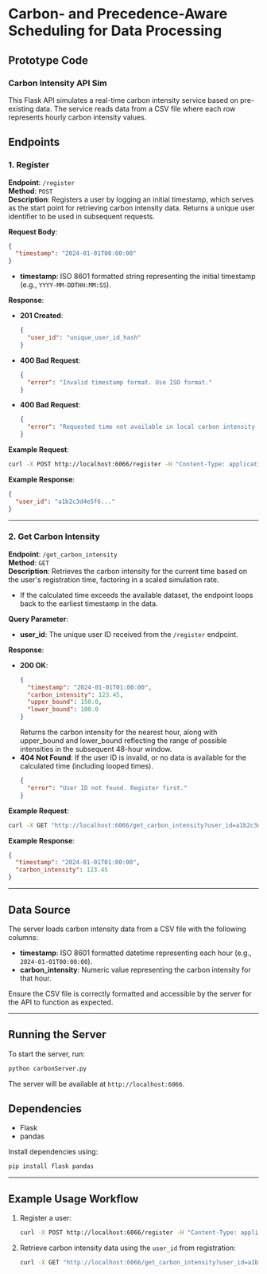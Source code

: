 # Carbon- and Precedence-Aware Scheduling for Data Processing
## Prototype Code 
### Carbon Intensity API Sim

This Flask API simulates a real-time carbon intensity service based on pre-existing data. The service reads data from a CSV file where each row represents hourly carbon intensity values.

## Endpoints

### 1. Register

**Endpoint**: `/register`  
**Method**: `POST`  
**Description**: Registers a user by logging an initial timestamp, which serves as the start point for retrieving carbon intensity data. Returns a unique user identifier to be used in subsequent requests.

**Request Body**:
```json
{
  "timestamp": "2024-01-01T00:00:00"
}
```

- **timestamp**: ISO 8601 formatted string representing the initial timestamp (e.g., `YYYY-MM-DDTHH:MM:SS`).

**Response**:
- **201 Created**: 
  ```json
  {
    "user_id": "unique_user_id_hash"
  }
  ```
- **400 Bad Request**: 
  ```json
  {
    "error": "Invalid timestamp format. Use ISO format."
  }
  ```
- **400 Bad Request**: 
  ```json
  {
    "error": "Requested time not available in local carbon intensity data."
  }
  ```

**Example Request**:
```bash
curl -X POST http://localhost:6066/register -H "Content-Type: application/json" -d '{"timestamp": "2024-01-01T00:00:00"}'
```

**Example Response**:
```json
{
  "user_id": "a1b2c3d4e5f6..."
}
```

---

### 2. Get Carbon Intensity

**Endpoint**: `/get_carbon_intensity`  
**Method**: `GET`  
**Description**: Retrieves the carbon intensity for the current time based on the user's registration time, factoring in a scaled simulation rate.  
- If the calculated time exceeds the available dataset, the endpoint loops back to the earliest timestamp in the data.  

**Query Parameter**:  
- **user_id**: The unique user ID received from the `/register` endpoint.

**Response**:
- **200 OK**:  
  ```json
  {
    "timestamp": "2024-01-01T01:00:00",
    "carbon_intensity": 123.45,
    "upper_bound": 150.0,
    "lower_bound": 100.0
  }
  ```
  Returns the carbon intensity for the nearest hour, along with upper_bound and lower_bound reflecting the range of possible intensities in the subsequent 48-hour window.
- **404 Not Found**: If the user ID is invalid, or no data is available for the calculated time (including looped times).
  ```json
  {
    "error": "User ID not found. Register first."
  }
  ```

**Example Request**:
```bash
curl -X GET "http://localhost:6066/get_carbon_intensity?user_id=a1b2c3d4e5f6..."
```

**Example Response**:
```json
{
  "timestamp": "2024-01-01T01:00:00",
  "carbon_intensity": 123.45
}
```

---

## Data Source

The server loads carbon intensity data from a CSV file with the following columns:

- **timestamp**: ISO 8601 formatted datetime representing each hour (e.g., `2024-01-01T00:00:00`).
- **carbon_intensity**: Numeric value representing the carbon intensity for that hour.

Ensure the CSV file is correctly formatted and accessible by the server for the API to function as expected.

---

## Running the Server

To start the server, run:

```bash
python carbonServer.py
```

The server will be available at `http://localhost:6066`.

## Dependencies

- Flask
- pandas

Install dependencies using:

```bash
pip install flask pandas
```

---

## Example Usage Workflow

1. Register a user:
   ```bash
   curl -X POST http://localhost:6066/register -H "Content-Type: application/json" -d '{"timestamp": "2024-01-01T00:00:00"}'
   ```

2. Retrieve carbon intensity data using the `user_id` from registration:
   ```bash
   curl -X GET "http://localhost:6066/get_carbon_intensity?user_id=a1b2c3d4e5f6..."
   ```
```